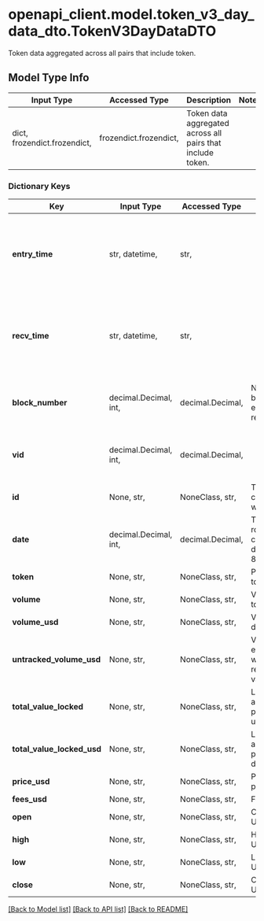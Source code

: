 # openapi_client.model.token_v3_day_data_dto.TokenV3DayDataDTO

Token data aggregated across all pairs that include token.

## Model Type Info
Input Type | Accessed Type | Description | Notes
------------ | ------------- | ------------- | -------------
dict, frozendict.frozendict,  | frozendict.frozendict,  | Token data aggregated across all pairs that include token. | 

### Dictionary Keys
Key | Input Type | Accessed Type | Description | Notes
------------ | ------------- | ------------- | ------------- | -------------
**entry_time** | str, datetime,  | str,  |  | [optional] value must conform to RFC-3339 date-time
**recv_time** | str, datetime,  | str,  |  | [optional] value must conform to RFC-3339 date-time
**block_number** | decimal.Decimal, int,  | decimal.Decimal,  | Number of block in which entity was recorded. | [optional] value must be a 64 bit integer
**vid** | decimal.Decimal, int,  | decimal.Decimal,  |  | [optional] value must be a 64 bit integer
**id** | None, str,  | NoneClass, str,  | Token address concatendated with date. | [optional] 
**date** | decimal.Decimal, int,  | decimal.Decimal,  | Timestamp rounded to current day by dividing by 86400. | [optional] value must be a 32 bit integer
**token** | None, str,  | NoneClass, str,  | Pointer to token. | [optional] 
**volume** | None, str,  | NoneClass, str,  | Volume in token units. | [optional] 
**volume_usd** | None, str,  | NoneClass, str,  | Volume in derived USD. | [optional] 
**untracked_volume_usd** | None, str,  | NoneClass, str,  | Volume in USD even on pools with less reliable USD values. | [optional] 
**total_value_locked** | None, str,  | NoneClass, str,  | Liquidity across all pools in token units. | [optional] 
**total_value_locked_usd** | None, str,  | NoneClass, str,  | Liquidity across all pools in derived USD. | [optional] 
**price_usd** | None, str,  | NoneClass, str,  | Price at end of period in USD. | [optional] 
**fees_usd** | None, str,  | NoneClass, str,  | Fees in USD. | [optional] 
**open** | None, str,  | NoneClass, str,  | Opening price USD. | [optional] 
**high** | None, str,  | NoneClass, str,  | High price USD. | [optional] 
**low** | None, str,  | NoneClass, str,  | Low price USD. | [optional] 
**close** | None, str,  | NoneClass, str,  | Close price USD. | [optional] 

[[Back to Model list]](../../README.md#documentation-for-models) [[Back to API list]](../../README.md#documentation-for-api-endpoints) [[Back to README]](../../README.md)


